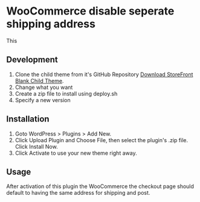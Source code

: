 # WooCommerce disable seperate shipping address

This 

## Development
1. Clone the child theme from it's GitHub Repository [Download StoreFront Blank Child Theme](https://github.com/stuartduff/storefront-child-theme).
1. Change what you want
1. Create a zip file to install using deploy.sh
1. Specify a new version

## Installation

1. Goto WordPress > Plugins > Add New.
1. Click Upload Plugin and Choose File, then select the plugin's .zip file. Click Install Now.
1. Click Activate to use your new theme right away.

## Usage

After activation of this plugin the WooCommerce the checkout page should default to having the same address for shipping and post.
